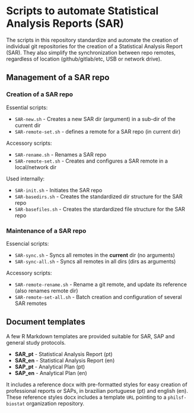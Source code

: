 # Scripts to automate Statistical Analysis Reports (SAR)

The scripts in this repository standardize and automate the creation of individual git repositories for the creation of a Statistical Analysis Report (SAR).
They also simplify the synchronization between repo remotes, regardless of location (github/gitlab/etc, USB or network drive).

## Management of a SAR repo

### Creation of a SAR repo

Essential scripts:

- `SAR-new.sh` - Creates a new SAR dir (argument) in a sub-dir of the current dir
- `SAR-remote-set.sh` - defines a remote for a SAR repo (in current dir)

Accessory scripts:

- `SAR-rename.sh` - Renames a SAR repo
- `SAR-remote-set.sh` - Creates and configures a SAR remote in a local/network dir

Used internally:

- `SAR-init.sh`       - Initiates the SAR repo
- `SAR-basedirs.sh`  - Creates the standardized  dir structure for the SAR repo
- `SAR-basefiles.sh` - Creates the stardardized file structure for the SAR repo

### Maintenance of a SAR repo

Essencial scripts:

- `SAR-sync.sh` - Syncs all remotes in the **current** dir (no arguments)
- `SAR-sync-all.sh` - Syncs all remotes in all dirs (dirs as arguments)

Accessory scripts:

- `SAR-remote-rename.sh` - Rename a git remote, and update its reference (also renames remote dir)
- `SAR-remote-set-all.sh` - Batch creation and configuration of several SAR remotes

## Document templates

A few R Markdown templates are provided suitable for SAR, SAP and general study protocols.

- **SAR_pt** - Statistical Analysis Report (pt)
- **SAR_en** - Statistical Analysis Report (en)
- **SAP_pt** - Analytical Plan (pt)
- **SAP_en** - Analytical Plan (en)

It includes a reference docx with pre-formatted styles for easy creation of professional reports or SAPs, in brazilian portuguese (pt) and english (en).
These reference styles docx includes a template `URL` pointing to a `philsf-biostat` organization repository.
